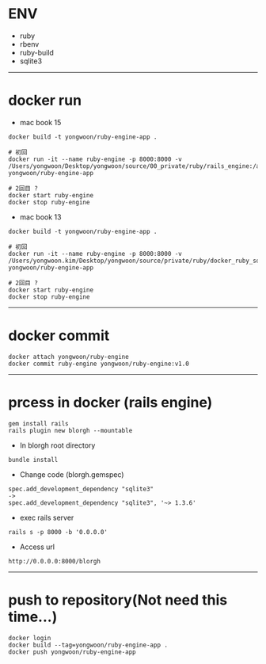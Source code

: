 # ENV
* ruby
* rbenv
* ruby-build
* sqlite3

----------------------

# docker run

* mac book 15
```
docker build -t yongwoon/ruby-engine-app .

# 初回
docker run -it --name ruby-engine -p 8000:8000 -v /Users/yongwoon/Desktop/yongwoon/source/00_private/ruby/rails_engine:/app yongwoon/ruby-engine-app

# 2回目 ?
docker start ruby-engine
docker stop ruby-engine
```

* mac book 13

```
docker build -t yongwoon/ruby-engine-app .

# 初回
docker run -it --name ruby-engine -p 8000:8000 -v /Users/yongwoon.kim/Desktop/yongwoon/source/private/ruby/docker_ruby_sqlite3:/app yongwoon/ruby-engine-app

# 2回目 ?
docker start ruby-engine
docker stop ruby-engine
```

-----------------------

# docker commit

```
docker attach yongwoon/ruby-engine
docker commit ruby-engine yongwoon/ruby-engine:v1.0
```

----------------------

# prcess in docker (rails engine)

```
gem install rails
rails plugin new blorgh --mountable
```

* In blorgh root directory
```
bundle install
```

* Change code (blorgh.gemspec)
```
spec.add_development_dependency "sqlite3"
->
spec.add_development_dependency "sqlite3", '~> 1.3.6'
```

* exec rails server
```
rails s -p 8000 -b '0.0.0.0'
```

* Access url
```
http://0.0.0.0:8000/blorgh
```

------------------

# push to repository(Not need this time...)

```
docker login
docker build --tag=yongwoon/ruby-engine-app .
docker push yongwoon/ruby-engine-app
```
